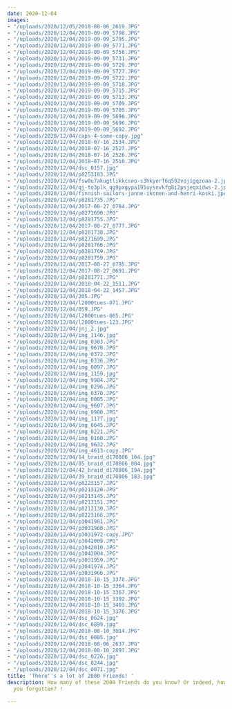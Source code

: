 ```yaml
---
date: 2020-12-04
images:
- "/uploads/2020/12/05/2018-08-06_2619.JPG"
- "/uploads/2020/12/04/2019-09-09_5798.JPG"
- "/uploads/2020/12/04/2019-09-09_5795.JPG"
- "/uploads/2020/12/04/2019-09-09_5771.JPG"
- "/uploads/2020/12/04/2019-09-09_5758.JPG"
- "/uploads/2020/12/04/2019-09-09_5731.JPG"
- "/uploads/2020/12/04/2019-09-09_5729.JPG"
- "/uploads/2020/12/04/2019-09-09_5727.JPG"
- "/uploads/2020/12/04/2019-09-09_5722.JPG"
- "/uploads/2020/12/04/2019-09-09_5718.JPG"
- "/uploads/2020/12/04/2019-09-09_5715.JPG"
- "/uploads/2020/12/04/2019-09-09_5713.JPG"
- "/uploads/2020/12/04/2019-09-09_5709.JPG"
- "/uploads/2020/12/04/2019-09-09_5705.JPG"
- "/uploads/2020/12/04/2019-09-09_5698.JPG"
- "/uploads/2020/12/04/2019-09-09_5696.JPG"
- "/uploads/2020/12/04/2019-09-09_5692.JPG"
- "/uploads/2020/12/04/caps-4-some-copy.jpg"
- "/uploads/2020/12/04/2018-07-16_2534.JPG"
- "/uploads/2020/12/04/2018-07-16_2527.JPG"
- "/uploads/2020/12/04/2018-07-16_2526.JPG"
- "/uploads/2020/12/04/2018-07-16_2510.JPG"
- "/uploads/2020/12/04/dsc_0157.jpg"
- "/uploads/2020/12/04/p8253183.JPG"
- "/uploads/2020/12/04/fsw0u7akugtlikkcseo-s3hkyerf6q592vojigqzoaa-2.jpg"
- "/uploads/2020/12/04/qj-to3plk_qg9pxgypa195uysnvkfg8i2psjeqxidws-2.jpg"
- "/uploads/2020/12/04/finnish-sailors-janne-ikonen-and-henri-koski.jpeg"
- "/uploads/2020/12/04/p8281735.JPG"
- "/uploads/2020/12/04/2017-08-27_0784.JPG"
- "/uploads/2020/12/04/p8271690.JPG"
- "/uploads/2020/12/04/p8281755.JPG"
- "/uploads/2020/12/04/2017-08-27_0777.JPG"
- "/uploads/2020/12/04/p8281738.JPG"
- "/uploads/2020/12/04/p8271699.JPG"
- "/uploads/2020/12/04/p8281766.JPG"
- "/uploads/2020/12/04/p8281769.JPG"
- "/uploads/2020/12/04/p8281759.JPG"
- "/uploads/2020/12/04/2017-08-27_0795.JPG"
- "/uploads/2020/12/04/2017-08-27_0691.JPG"
- "/uploads/2020/12/04/p8281771.JPG"
- "/uploads/2020/12/04/2018-04-22_1511.JPG"
- "/uploads/2020/12/04/2018-04-22_1457.JPG"
- "/uploads/2020/12/04/205.JPG"
- "/uploads/2020/12/04/l2000tues-071.JPG"
- "/uploads/2020/12/04/059.JPG"
- "/uploads/2020/12/04/l2000tues-065.JPG"
- "/uploads/2020/12/04/l2000tues-123.JPG"
- "/uploads/2020/12/04/jnj_2.jpg"
- "/uploads/2020/12/04/img_1146.jpg"
- "/uploads/2020/12/04/img_0303.JPG"
- "/uploads/2020/12/04/img_9678.JPG"
- "/uploads/2020/12/04/img_0372.JPG"
- "/uploads/2020/12/04/img_0336.JPG"
- "/uploads/2020/12/04/img_0097.JPG"
- "/uploads/2020/12/04/img_1159.jpg"
- "/uploads/2020/12/04/img_9984.JPG"
- "/uploads/2020/12/04/img_0296.JPG"
- "/uploads/2020/12/04/img_0370.JPG"
- "/uploads/2020/12/04/img_0005.JPG"
- "/uploads/2020/12/04/img_9607.JPG"
- "/uploads/2020/12/04/img_9980.JPG"
- "/uploads/2020/12/04/img_1177.jpg"
- "/uploads/2020/12/04/img_0645.JPG"
- "/uploads/2020/12/04/img_0221.JPG"
- "/uploads/2020/12/04/img_0160.JPG"
- "/uploads/2020/12/04/img_9632.JPG"
- "/uploads/2020/12/04/img_4613-copy.JPG"
- "/uploads/2020/12/04/14_braid_d170806_104.jpg"
- "/uploads/2020/12/04/05_braid_d170806_084.jpg"
- "/uploads/2020/12/04/42_braid_d170806_194.jpg"
- "/uploads/2020/12/04/39_braid_d170806_183.jpg"
- "/uploads/2020/12/04/p8223157.JPG"
- "/uploads/2020/12/04/p8213120.JPG"
- "/uploads/2020/12/04/p8213145.JPG"
- "/uploads/2020/12/04/p8213151.JPG"
- "/uploads/2020/12/04/p8213130.JPG"
- "/uploads/2020/12/04/p8223166.JPG"
- "/uploads/2020/12/04/p3041981.JPG"
- "/uploads/2020/12/04/p3031960.JPG"
- "/uploads/2020/12/04/p3031972-copy.JPG"
- "/uploads/2020/12/04/p3042009.JPG"
- "/uploads/2020/12/04/p3042010.JPG"
- "/uploads/2020/12/04/p3042004.JPG"
- "/uploads/2020/12/04/p3031959.JPG"
- "/uploads/2020/12/04/p3041974.JPG"
- "/uploads/2020/12/04/p3031966.JPG"
- "/uploads/2020/12/04/2018-10-15_3378.JPG"
- "/uploads/2020/12/04/2018-10-15_3364.JPG"
- "/uploads/2020/12/04/2018-10-15_3367.JPG"
- "/uploads/2020/12/04/2018-10-15_3392.JPG"
- "/uploads/2020/12/04/2018-10-15_3403.JPG"
- "/uploads/2020/12/04/2018-10-15_3376.JPG"
- "/uploads/2020/12/04/dsc_0624.jpg"
- "/uploads/2020/12/04/dsc_0899.jpg"
- "/uploads/2020/12/04/2018-08-10_3014.JPG"
- "/uploads/2020/12/04/dsc_0085.jpg"
- "/uploads/2020/12/04/2018-08-06_2637.JPG"
- "/uploads/2020/12/04/2018-08-10_2897.JPG"
- "/uploads/2020/12/04/dsc_0226.jpg"
- "/uploads/2020/12/04/dsc_0244.jpg"
- "/uploads/2020/12/04/dsc_0071.jpg"
title: 'There''s a lot of 2000 Friends! '
description: How many of these 2000 Friends do you know? Or indeed, how many have
  you forgotten? !

---
```

